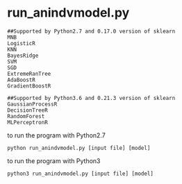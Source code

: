 # run_anindvmodel.py
```
##Supported by Python2.7 and 0.17.0 version of sklearn
MNB
LogisticR
KNN
BayesRidge
SVM
SGD
ExtremeRanTree
AdaBoostR
GradientBoostR

##Supported by Python3.6 and 0.21.3 version of sklearn
GaussianProcessR
DecisionTreeR
RandomForest
MLPerceptronR
```
to run the program with Python2.7
```
python run_anindvmodel.py [input file] [model]
```
to run the program with Python3
```
python3 run_anindvmodel.py [input file] [model]
```
